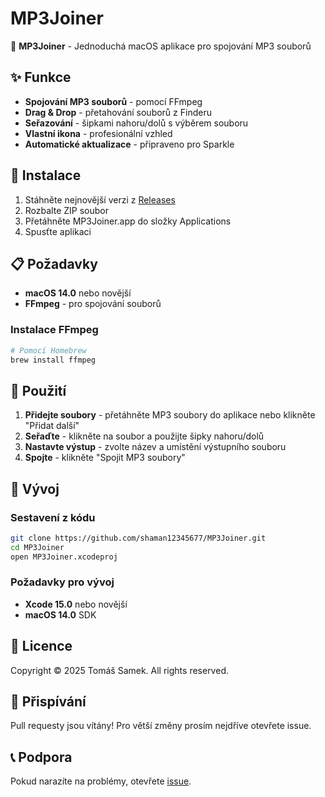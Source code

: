 # MP3Joiner

🎵 **MP3Joiner** - Jednoduchá macOS aplikace pro spojování MP3 souborů

## ✨ Funkce

- **Spojování MP3 souborů** - pomocí FFmpeg
- **Drag & Drop** - přetahování souborů z Finderu
- **Seřazování** - šipkami nahoru/dolů s výběrem souboru
- **Vlastní ikona** - profesionální vzhled
- **Automatické aktualizace** - připraveno pro Sparkle

## 🚀 Instalace

1. Stáhněte nejnovější verzi z [Releases](https://github.com/shaman12345677/MP3Joiner/releases)
2. Rozbalte ZIP soubor
3. Přetáhněte MP3Joiner.app do složky Applications
4. Spusťte aplikaci

## 📋 Požadavky

- **macOS 14.0** nebo novější
- **FFmpeg** - pro spojování souborů

### Instalace FFmpeg

```bash
# Pomocí Homebrew
brew install ffmpeg
```

## 🎯 Použití

1. **Přidejte soubory** - přetáhněte MP3 soubory do aplikace nebo klikněte "Přidat další"
2. **Seřaďte** - klikněte na soubor a použijte šipky nahoru/dolů
3. **Nastavte výstup** - zvolte název a umístění výstupního souboru
4. **Spojte** - klikněte "Spojit MP3 soubory"

## 🔧 Vývoj

### Sestavení z kódu

```bash
git clone https://github.com/shaman12345677/MP3Joiner.git
cd MP3Joiner
open MP3Joiner.xcodeproj
```

### Požadavky pro vývoj

- **Xcode 15.0** nebo novější
- **macOS 14.0** SDK

## 📄 Licence

Copyright © 2025 Tomáš Samek. All rights reserved.

## 🤝 Přispívání

Pull requesty jsou vítány! Pro větší změny prosím nejdříve otevřete issue.

## 📞 Podpora

Pokud narazíte na problémy, otevřete [issue](https://github.com/yourusername/MP3Joiner/issues).
